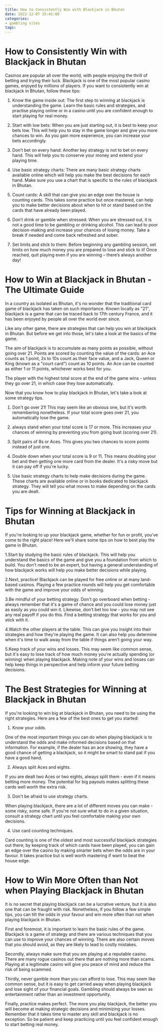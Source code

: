 ```yaml
---
title: How to Consistently Win with Blackjack in Bhutan 
date: 2022-12-07 15:41:08
categories:
- gambling sites
tags:
---
```



#  How to Consistently Win with Blackjack in Bhutan 

Casinos are popular all over the world, with people enjoying the thrill of betting and trying their luck. Blackjack is one of the most popular casino games, enjoyed by millions of players. If you want to consistently win at blackjack in Bhutan, follow these tips:

1) Know the game inside out: The first step to winning at blackjack is understanding the game. Learn the basic rules and strategies, and practise playing online or in a casino until you are confident enough to start playing for real money.

2) Start with low bets: When you are just starting out, it is best to keep your bets low. This will help you to stay in the game longer and give you more chances to win. As you gain more experience, you can increase your bets accordingly.

3) Don’t bet on every hand: Another key strategy is not to bet on every hand. This will help you to conserve your money and extend your playing time.

4) Use basic strategy charts: There are many basic strategy charts available online which will help you make the best decisions for each hand. Make sure you use a chart that is specific to the rules of blackjack in Bhutan.

5) Count cards: A skill that can give you an edge over the house is counting cards. This takes some practice but once mastered, can help you to make better decisions about when to hit or stand based on the cards that have already been played.

6) Don’t drink or gamble when stressed: When you are stressed out, it is not a good time to be gambling or drinking alcohol. This can lead to poor decision-making and increase your chances of losing money. Take a break if needed and come back refreshed and sober.

7) Set limits and stick to them: Before beginning any gambling session, set limits on how much money you are prepared to lose and stick to it! Once reached, quit playing even if you are winning – there’s always another day!

#  How to Win at Blackjack in Bhutan - The Ultimate Guide 

In a country as isolated as Bhutan, it's no wonder that the traditional card game of blackjack has taken on such importance. Known locally as "21", blackjack is a game that can be traced back to 17th century France, and it has been enjoyed by people all over the world ever since. 

Like any other game, there are strategies that can help you win at blackjack in Bhutan. But before we get into those, let's take a look at the basics of the game. 

The aim of blackjack is to accumulate as many points as possible, without going over 21. Points are scored by counting the value of the cards: an Ace counts as 1 point, 2s to 10s count as their face value, and a Jack, Queen or King (known as a "court card") count as 10 points. An Ace can be counted as either 1 or 11 points, whichever works best for you. 

The player with the highest total score at the end of the game wins - unless they go over 21, in which case they lose automatically. 

Now that you know how to play blackjack in Bhutan, let's take a look at some strategy tips. 

1) Don't go over 21! This may seem like an obvious one, but it's worth remembering nonetheless. If your total score goes over 21, you automatically lose the game. 

2) always stand when your total score is 17 or more. This increases your chances of winning by preventing you from going bust (scoring over 21). 

3) Split pairs of 8s or Aces. This gives you two chances to score points instead of just one. 

4) Double down when your total score is 9 or 11. This means doubling your bet and then getting one more card from the dealer. It's a risky move but it can pay off if you're lucky. 

5) Use basic strategy charts to help make decisions during the game. These charts are available online or in books dedicated to blackjack strategy. They will tell you what moves to make depending on the cards you are dealt.

#  Tips for Winning at Blackjack in Bhutan 

If you're looking to up your blackjack game, whether for fun or profit, you've come to the right place! Here we'll share some tips on how to best play the game in Bhutan. 

1.Start by studying the basic rules of blackjack. This will help you understand the basics of the game and give you a foundation from which to build. You don't need to be an expert, but having a general understanding of how blackjack works will help you make better decisions while playing.

2.Next, practice! Blackjack can be played for free online or at many land-based casinos. Playing a few practice rounds will help you get comfortable with the game and improve your odds of winning.

3.Be mindful of your betting strategy. Don't go overboard when betting - always remember that it's a game of chance and you could lose money just as easily as you could win it. Likewise, don't bet too low - you may not see any real payoff if you do this. Find a betting strategy that works for you and stick with it.

4.Watch the other players at the table. This can give you insight into their strategies and how they're playing the game. It can also help you determine when it's time to walk away from the table if things aren't going your way.

5.Keep track of your wins and losses. This may seem like common sense, but it's easy to lose track of how much money you're actually spending (or winning) when playing blackjack. Making note of your wins and losses can help keep things in perspective and help inform your future betting decisions.

#  The Best Strategies for Winning at Blackjack in Bhutan 

If you're looking to win big at blackjack in Bhutan, you need to be using the right strategies. Here are a few of the best ones to get you started:

1. Know your odds.

One of the most important things you can do when playing blackjack is to understand the odds and make informed decisions based on that information. For example, if the dealer has an ace showing, they have a good chance of getting a blackjack, so it might be smart to stand pat if you have a good hand.

2. Always split Aces and eights.

If you are dealt two Aces or two eights, always split them - even if it means betting more money. The potential for big payouts makes splitting these cards well worth the extra risk.

3. Don't be afraid to use strategy charts.

When playing blackjack, there are a lot of different moves you can make - some risky, some safe. If you're not sure what to do in a given situation, consult a strategy chart until you feel comfortable making your own decisions.

4. Use card counting techniques.

Card counting is one of the oldest and most successful blackjack strategies out there; by keeping track of which cards have been played, you can gain an edge over the casino by making smarter bets when the odds are in your favour. It takes practice but is well worth mastering if want to beat the house edge.

#  How to Win More Often than Not when Playing Blackjack in Bhutan

It is no secret that playing blackjack can be a lucrative venture, but it is also one that can be fraught with risk. Nonetheless, if you follow a few simple tips, you can tilt the odds in your favour and win more often than not when playing blackjack in Bhutan.

First and foremost, it is important to learn the basic rules of the game. Blackjack is a game of strategy and there are various techniques that you can use to improve your chances of winning. There are also certain moves that you should avoid, as they are likely to lead to costly mistakes.

Secondly, always make sure that you are playing at a reputable casino. There are many rogue casinos out there that are nothing more than scams. Playing at a legitimate casino will give you peace of mind and reduce the risk of being scammed.

Thirdly, never gamble more than you can afford to lose. This may seem like common sense, but it is easy to get carried away when playing blackjack and lose sight of your financial goals. Gambling should always be seen as entertainment rather than an investment opportunity.

Finally, practice makes perfect. The more you play blackjack, the better you will become at making strategic decisions and minimizing your losses. Remember that it takes time to master any skill and blackjack is no exception. So be patient and keep practicing until you feel confident enough to start betting real money.
